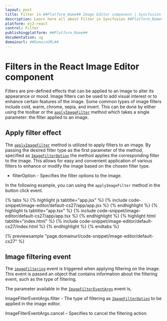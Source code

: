 ```yaml
---
layout: post
title: Filter in ##Platform_Name## Image Editor component | Syncfusion
description: Learn here all about Filter in Syncfusion ##Platform_Name## Image Editor component of Syncfusion Essential JS 2 and more.
platform: ej2-react
control: Filter 
publishingplatform: ##Platform_Name##
documentation: ug
domainurl: ##DomainURL##
---
```


# Filters in the React Image Editor component

Filters are pre-defined effects that can be applied to an image to alter its appearance or mood. Image filters can be used to add visual interest or to enhance certain features of the image. Some common types of image filters include cold, warm, chrome, sepia, and invert. This can be done by either using the toolbar or the [`applyImageFilter`](https://helpej2.syncfusion.com/react/documentation/api/image-editor/#applyimagefilter) method which takes a single parameter: the filter applied to an image.

## Apply filter effect

The [`applyImageFilter`](https://helpej2.syncfusion.com/react/documentation/api/image-editor/#applyimagefilter) method is utilized to apply filters to an image. By passing the desired filter type as the first parameter of the method, specified as [`ImageFilterOption`](https://ej2.syncfusion.com/react/documentation/api/image-editor/imageFilterOption/) the method applies the corresponding filter to the image. This allows for easy and convenient application of various filters to enhance or modify the image based on the chosen filter type.

* filterOption - Specifies the filter options to the image.

In the following example, you can using the `applyImageFilter` method in the button click event.

{% tabs %}
{% highlight js tabtitle="app.jsx" %}
{% include code-snippet/image-editor/default-cs27/app/app.jsx %}
{% endhighlight %}
{% highlight ts tabtitle="app.tsx" %}
{% include code-snippet/image-editor/default-cs27/app/app.tsx %}
{% endhighlight %}
{% highlight html tabtitle="index.html" %}
{% include code-snippet/image-editor/default-cs27/index.html %}
{% endhighlight %}
{% endtabs %}
        
{% previewsample "page.domainurl/code-snippet/image-editor/default-cs27" %}

## Image filtering event 

The [`imageFiltering`](https://helpej2.syncfusion.com/react/documentation/api/image-editor/#imagefiltering) event is triggered when applying filtering on the image. This event is passed an object that contains information about the filtering event, such as the type of filtering. 

The parameter available in the [`ImageFilterEventArgs`](https://helpej2.syncfusion.com/react/documentation/api/image-editor/imageFilterEventArgs/) event is, 

ImageFilterEventArgs.filter - The type of filtering as [`ImageFilterOption`](https://ej2.syncfusion.com/react/documentation/api/image-editor/imageFilterOption/) to be applied in the image editor. 

ImageFilterEventArgs.cancel – Specifies to cancel the filtering action. 
